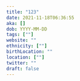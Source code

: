 ```yaml
---
title: "123"
date: 2021-11-18T06:36:55
aka: []
dob: YYYY-MM-DD
tags: [""]
website: ""
ethnicity: [""]
birthLocation: ""
location: [""]
twitter: ""
draft: false
---
```


